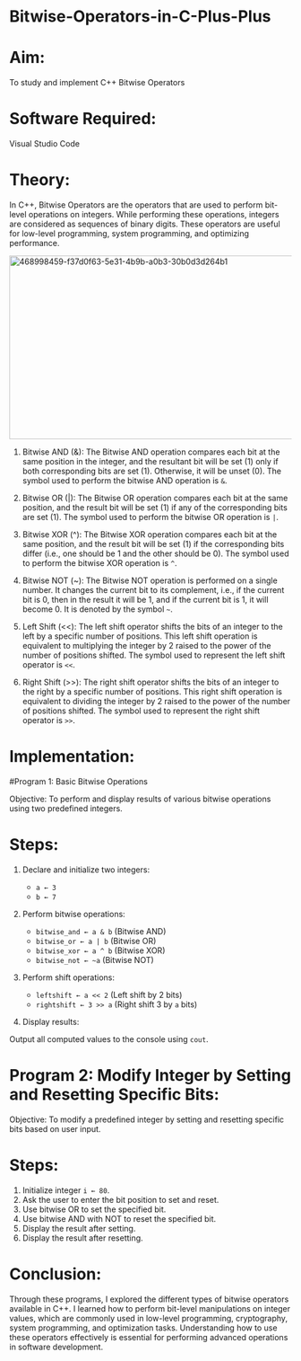 # Bitwise-Operators-in-C-Plus-Plus

# Aim:
To study and implement C++ Bitwise Operators

# Software Required:
Visual Studio Code

# Theory:
In C++, Bitwise Operators are the operators that are used to perform bit-level operations on integers. While performing these operations, integers are considered as sequences of binary digits. These operators are useful for low-level programming, system programming, and optimizing performance.

<img width="690" height="327" alt="468998459-f37d0f63-5e31-4b9b-a0b3-30b0d3d264b1" src="https://github.com/user-attachments/assets/d569ccf9-6279-4293-accc-88de8d8879ad" />

1. Bitwise AND (&): The Bitwise AND operation compares each bit at the same position in the integer, and the resultant bit will be set (1) only if both corresponding bits are set (1). Otherwise, it will be unset (0). The symbol used to perform the bitwise AND operation is `&`.

2. Bitwise OR (|): The Bitwise OR operation compares each bit at the same position, and the result bit will be set (1) if any of the corresponding bits are set (1). The symbol used to perform the bitwise OR operation is `|`.

3. Bitwise XOR (^): The Bitwise XOR operation compares each bit at the same position, and the result bit will be set (1) if the corresponding bits differ (i.e., one should be 1 and the other should be 0). The symbol used to perform the bitwise XOR operation is `^`.

4. Bitwise NOT (\~): The Bitwise NOT operation is performed on a single number. It changes the current bit to its complement, i.e., if the current bit is 0, then in the result it will be 1, and if the current bit is 1, it will become 0. It is denoted by the symbol `~`.

5. Left Shift (<<): The left shift operator shifts the bits of an integer to the left by a specific number of positions. This left shift operation is equivalent to multiplying the integer by 2 raised to the power of the number of positions shifted. The symbol used to represent the left shift operator is `<<`.

6. Right Shift (>>): The right shift operator shifts the bits of an integer to the right by a specific number of positions. This right shift operation is equivalent to dividing the integer by 2 raised to the power of the number of positions shifted. The symbol used to represent the right shift operator is `>>`.

# Implementation:

#Program 1: Basic Bitwise Operations

Objective: To perform and display results of various bitwise operations using two predefined integers.

# Steps:

1. Declare and initialize two integers:

   * `a ← 3`
   * `b ← 7`

2. Perform bitwise operations:

   * `bitwise_and ← a & b` (Bitwise AND)
   * `bitwise_or ← a | b` (Bitwise OR)
   * `bitwise_xor ← a ^ b` (Bitwise XOR)
   * `bitwise_not ← ~a` (Bitwise NOT)

3. Perform shift operations:

   * `leftshift ← a << 2` (Left shift by 2 bits)
   * `rightshift ← 3 >> a` (Right shift 3 by `a` bits)

4. Display results:

Output all computed values to the console using `cout`.

# Program 2: Modify Integer by Setting and Resetting Specific Bits:

Objective: To modify a predefined integer by setting and resetting specific bits based on user input.

# Steps:

1. Initialize integer `i ← 80`.
2. Ask the user to enter the bit position to set and reset.
3. Use bitwise OR to set the specified bit.
4. Use bitwise AND with NOT to reset the specified bit.
5. Display the result after setting.
6. Display the result after resetting.

# Conclusion:
Through these programs, I explored the different types of bitwise operators available in C++. I learned how to perform bit-level manipulations on integer values, which are commonly used in low-level programming, cryptography, system programming, and optimization tasks. Understanding how to use these operators effectively is essential for performing advanced operations in software development.



